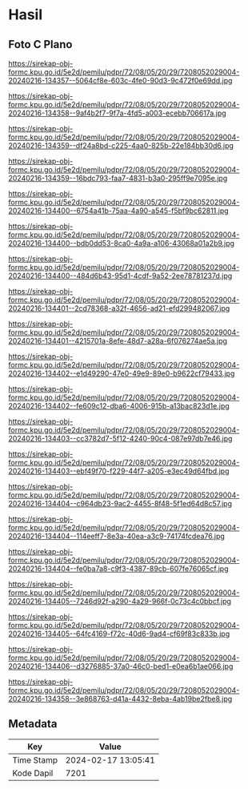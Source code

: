 # Hasil

## Foto C Plano

https://sirekap-obj-formc.kpu.go.id/5e2d/pemilu/pdpr/72/08/05/20/29/7208052029004-20240216-134357--5064cf8e-603c-4fe0-90d3-9c472f0e69dd.jpg

https://sirekap-obj-formc.kpu.go.id/5e2d/pemilu/pdpr/72/08/05/20/29/7208052029004-20240216-134358--9af4b2f7-9f7a-4fd5-a003-ecebb706617a.jpg

https://sirekap-obj-formc.kpu.go.id/5e2d/pemilu/pdpr/72/08/05/20/29/7208052029004-20240216-134359--df24a8bd-c225-4aa0-825b-22e184bb30d6.jpg

https://sirekap-obj-formc.kpu.go.id/5e2d/pemilu/pdpr/72/08/05/20/29/7208052029004-20240216-134359--16bdc793-faa7-4831-b3a0-295ff9e7095e.jpg

https://sirekap-obj-formc.kpu.go.id/5e2d/pemilu/pdpr/72/08/05/20/29/7208052029004-20240216-134400--6754a41b-75aa-4a90-a545-f5bf9bc62811.jpg

https://sirekap-obj-formc.kpu.go.id/5e2d/pemilu/pdpr/72/08/05/20/29/7208052029004-20240216-134400--bdb0dd53-8ca0-4a9a-a106-43068a01a2b9.jpg

https://sirekap-obj-formc.kpu.go.id/5e2d/pemilu/pdpr/72/08/05/20/29/7208052029004-20240216-134400--484d6b43-95d1-4cdf-9a52-2ee78781237d.jpg

https://sirekap-obj-formc.kpu.go.id/5e2d/pemilu/pdpr/72/08/05/20/29/7208052029004-20240216-134401--2cd78368-a32f-4656-ad21-efd299482067.jpg

https://sirekap-obj-formc.kpu.go.id/5e2d/pemilu/pdpr/72/08/05/20/29/7208052029004-20240216-134401--4215701a-8efe-48d7-a28a-6f076274ae5a.jpg

https://sirekap-obj-formc.kpu.go.id/5e2d/pemilu/pdpr/72/08/05/20/29/7208052029004-20240216-134402--e1d49290-47e0-49e9-89e0-b9622cf79433.jpg

https://sirekap-obj-formc.kpu.go.id/5e2d/pemilu/pdpr/72/08/05/20/29/7208052029004-20240216-134402--fe609c12-dba6-4006-915b-a13bac823d1e.jpg

https://sirekap-obj-formc.kpu.go.id/5e2d/pemilu/pdpr/72/08/05/20/29/7208052029004-20240216-134403--cc3782d7-5f12-4240-90c4-087e97db7e46.jpg

https://sirekap-obj-formc.kpu.go.id/5e2d/pemilu/pdpr/72/08/05/20/29/7208052029004-20240216-134403--ebf49f70-f229-44f7-a205-e3ec49d64fbd.jpg

https://sirekap-obj-formc.kpu.go.id/5e2d/pemilu/pdpr/72/08/05/20/29/7208052029004-20240216-134404--c964db23-9ac2-4455-8f48-5f1ed64d8c57.jpg

https://sirekap-obj-formc.kpu.go.id/5e2d/pemilu/pdpr/72/08/05/20/29/7208052029004-20240216-134404--114eeff7-8e3a-40ea-a3c9-74174fcdea76.jpg

https://sirekap-obj-formc.kpu.go.id/5e2d/pemilu/pdpr/72/08/05/20/29/7208052029004-20240216-134404--fe0ba7a8-c9f3-4387-89cb-607fe76065cf.jpg

https://sirekap-obj-formc.kpu.go.id/5e2d/pemilu/pdpr/72/08/05/20/29/7208052029004-20240216-134405--7246d92f-a290-4a29-966f-0c73c4c0bbcf.jpg

https://sirekap-obj-formc.kpu.go.id/5e2d/pemilu/pdpr/72/08/05/20/29/7208052029004-20240216-134405--64fc4169-f72c-40d6-9ad4-cf69f83c833b.jpg

https://sirekap-obj-formc.kpu.go.id/5e2d/pemilu/pdpr/72/08/05/20/29/7208052029004-20240216-134406--d3276885-37a0-46c0-bed1-e0ea6b1ae066.jpg

https://sirekap-obj-formc.kpu.go.id/5e2d/pemilu/pdpr/72/08/05/20/29/7208052029004-20240216-134358--3e868763-d41a-4432-8eba-4ab19be2fbe8.jpg


## Metadata

| Key        | Value               |
| ---------- | ------------------- |
| Time Stamp | 2024-02-17 13:05:41 |
| Kode Dapil | 7201                |



